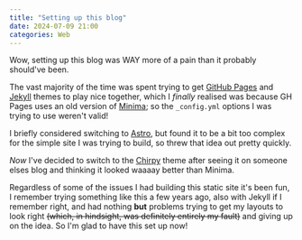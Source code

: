 ```yaml
---
title: "Setting up this blog"
date: 2024-07-09 21:00
categories: Web
---
```


Wow, setting up this blog was WAY more of a pain than it probably should've been. 

The vast majority of the time was spent trying to get [GitHub Pages](https://pages.github.com/) and [Jekyll](https://jekyllrb.com/) themes to play nice together, which I *finally* realised was because GH Pages uses an old version of [Minima](https://github.com/jekyll/minima); so the `_config.yml` options I was trying to use weren't valid!

I briefly considered switching to [Astro](https://astro.build/), but found it to be a bit too complex for the simple site I was trying to build, so threw that idea out pretty quickly.

*Now* I've decided to switch to the [Chirpy](https://github.com/cotes2020/jekyll-theme-chirpy) theme after seeing it on someone elses blog and thinking it looked waaaay better than Minima.

Regardless of some of the issues I had building this static site it's been fun, I remember trying something like this a few years ago, also with Jekyll if I remember right, and had nothing **but** problems trying to get my layouts to look right ~~(which, in hindsight, was definitely entirely my fault)~~ and giving up on the idea. So I'm glad to have this set up now!
